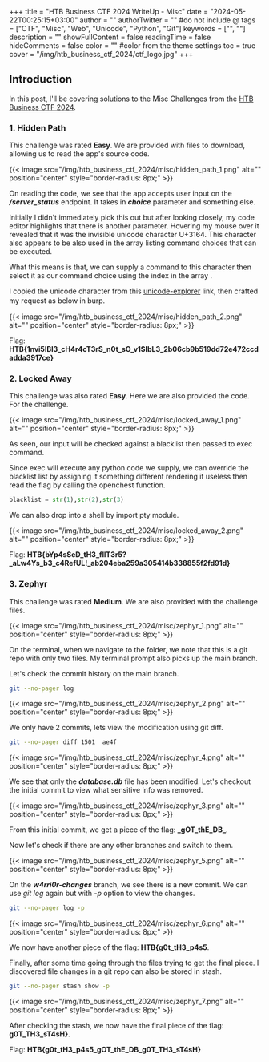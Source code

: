 +++
title = "HTB Business CTF 2024 WriteUp - Misc"
date = "2024-05-22T00:25:15+03:00"
author = ""
authorTwitter = "" #do not include @
tags = ["CTF", "Misc", "Web", "Unicode", "Python", "Git"]
keywords = ["", ""]
description = ""
showFullContent = false
readingTime = false
hideComments = false
color = "" #color from the theme settings
toc = true
cover = "/img/htb_business_ctf_2024/ctf_logo.jpg"
+++



## Introduction
In this post, I'll be covering solutions to the Misc Challenges from the [HTB Business CTF 2024](https://ctf.hackthebox.com/event/details/htb-business-ctf-2024-the-vault-of-hope-1474).


### 1. Hidden Path
This challenge was rated **Easy**. We are provided with files to download, allowing us to read the app's source code.

{{< image src="/img/htb_business_ctf_2024/misc/hidden_path_1.png" alt="" position="center" style="border-radius: 8px;" >}}

On reading the code, we see that the app accepts user input on the ***/server_status*** endpoint. It takes in ***choice*** parameter and something else. 

Initially I didn't immediately pick this out but after looking closely, my code editor highlights that there is another parameter. Hovering my mouse over it revealed that it was the invisible unicode character U+3164. This character also appears to be also used in the array listing command choices that can be executed.

What this means is that, we can supply a command to this character then select it as our command choice using the index in the array .

I copied the unicode character from this [unicode-explorer](https://unicode-explorer.com/c/3164) link, then crafted my request as below in burp.ㅤ

{{< image src="/img/htb_business_ctf_2024/misc/hidden_path_2.png" alt="" position="center" style="border-radius: 8px;" >}}

Flag: **HTB{1nvi5IBl3_cH4r4cT3rS_n0t_sO_v1SIbL3_2b06cb9b519dd72e472ccdadda3917ce}**

### 2. Locked Away
This challenge was also rated **Easy**. Here we are also provided the code. For the challenge.

{{< image src="/img/htb_business_ctf_2024/misc/locked_away_1.png" alt="" position="center" style="border-radius: 8px;" >}}

As seen, our input will be checked against a blacklist then passed to exec command.

Since exec will execute any python code we supply, we can override the blacklist list by assigning it something different rendering it useless then read the flag by calling the openchest function. 

```py
blacklist = str(1),str(2),str(3)
```

We can also drop into a shell by import pty module.

{{< image src="/img/htb_business_ctf_2024/misc/locked_away_2.png" alt="" position="center" style="border-radius: 8px;" >}}

Flag: **HTB{bYp4sSeD_tH3_fIlT3r5?_aLw4Ys_b3_c4RefUL!_ab204eba259a305414b338855f2fd91d}**


### 3. Zephyr
This challenge was rated **Medium**. We are also provided with the challenge files.

{{< image src="/img/htb_business_ctf_2024/misc/zephyr_1.png" alt="" position="center" style="border-radius: 8px;" >}}

On the terminal, when we navigate to the folder, we note that this is a git repo with only two files. My terminal prompt also picks up the main branch.

Let's check the commit history on the main branch. 

```sh
git --no-pager log
```
{{< image src="/img/htb_business_ctf_2024/misc/zephyr_2.png" alt="" position="center" style="border-radius: 8px;" >}}

We only have 2 commits, lets view the modification using git diff.

```sh
git --no-pager diff 1501  ae4f
```
{{< image src="/img/htb_business_ctf_2024/misc/zephyr_4.png" alt="" position="center" style="border-radius: 8px;" >}}

We see that only the ***database.db*** file has been modified. Let's checkout the initial commit to view what sensitive info was removed.

{{< image src="/img/htb_business_ctf_2024/misc/zephyr_3.png" alt="" position="center" style="border-radius: 8px;" >}}

From this initial commit, we get a piece of the flag: **\_gOT_thE_DB\_**.

Now let's check if there are any other branches and switch to them.

{{< image src="/img/htb_business_ctf_2024/misc/zephyr_5.png" alt="" position="center" style="border-radius: 8px;" >}}

On the ***w4rri0r-changes*** branch, we see there is a new commit. We can use *git log* again but with *-p* option to view the changes.

```sh
git --no-pager log -p
```

{{< image src="/img/htb_business_ctf_2024/misc/zephyr_6.png" alt="" position="center" style="border-radius: 8px;" >}}

We now have another piece of the flag: **HTB{g0t_tH3_p4s5**.

Finally, after some time going through the files trying to get the final piece. I discovered file changes in a git repo can also be stored in stash.

```sh
git --no-pager stash show -p
```

{{< image src="/img/htb_business_ctf_2024/misc/zephyr_7.png" alt="" position="center" style="border-radius: 8px;" >}}

After checking the stash, we now have the final piece of the flag: **g0T_TH3_sT4sH}**.

Flag: **HTB{g0t_tH3_p4s5_gOT_thE_DB_g0T_TH3_sT4sH}**
